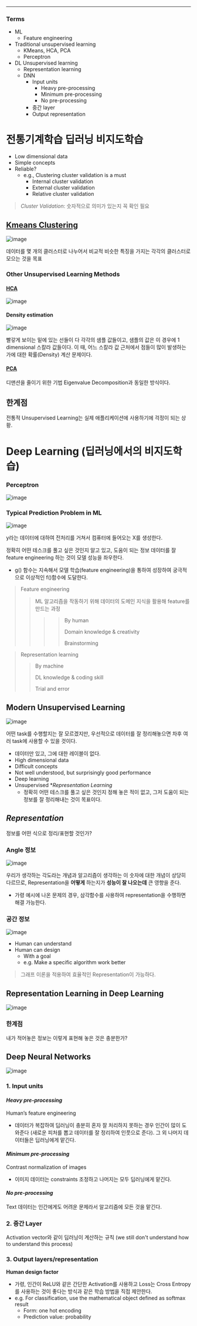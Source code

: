 ****
### Terms
- ML
  - Feature engineering
- Traditional unsupervised learning
  - KMeans, HCA, PCA
  - Perceptron
- DL Unsupervised learning
  - Representation learning
  - DNN
    - Input units
      - Heavy pre-processing
      - Minimum pre-processing
      - No pre-processing
    - 중간 layer
    - Output representation

# 전통기계학습 딥러닝 비지도학습
- Low dimensional data
- Simple concepts
- Reliable?
  - e.g., Clustering cluster validation is a must
    - Internal cluster validation
    - External cluster validation
    - Relative cluster validation

> *Cluster Validation*: 숫자적으로 의미가 있는지 꼭 확인 필요

## [Kmeans Clustering](https://github.com/EricChoii/ai-boot-camp/blob/main/ai/unsupervised-learning/clustering/kmeans.md)
![image](https://user-images.githubusercontent.com/39285147/178944282-5aa8bf0f-77dd-4d93-bd97-21c814c7508d.png)

데이터를 몇 개의 클러스터로 나누어서 비교적 비슷한 특징을 가지는 각각의 클러스터로 모으는 것을 목표

### Other Unsupervised Learning Methods
#### [HCA](https://github.com/EricChoii/ai-boot-camp/blob/main/ai/unsupervised-learning/clustering/hierarchical-clustering.md)

![image](https://user-images.githubusercontent.com/39285147/178954444-58bd1c3c-3aae-453f-93fc-35a73df4c314.png)

#### Density estimation
![image](https://user-images.githubusercontent.com/39285147/178954413-d9a74787-a61f-4115-97b6-7feff2fe42c5.png)

빨갛게 보이는 밑에 있는 선들이 다 각각의 샘플 값들이고, 샘플의 값은 이 경우에 1 dimensional 스칼라 값들이다. 이 때, 어느 스칼라 값 근처에서 점들이 많이 발생하는가에 대한 확률(Density) 계산 문제이다.

#### [PCA](https://github.com/EricChoii/ai-boot-camp/tree/main/ai/unsupervised-learning/pca)
디맨션을 줄이기 위한 기법 Eigenvalue Decomposition과 동일한 방식이다.

## 한계점
전통적 Unsupervised Learning는 실제 애플리케이션에 사용하기에 걱정이 되는 상황.

# Deep Learning (딥러닝에서의 비지도학습)
### Perceptron
![image](https://user-images.githubusercontent.com/39285147/178955645-cb26310a-ba7f-4c1a-9b4b-bb03676b0db5.png)

### Typical Prediction Problem in ML
![image](https://user-images.githubusercontent.com/39285147/178955987-e43adf80-56d8-4000-9e9a-2f7a7a87ca1a.png)

y라는 데이터에 대하여 전처리를 거쳐서 컴퓨터에 들어오는 X를 생성한다.

정확히 어떤 테스크를 풀고 싶은 것인지 알고 있고, 도움이 되는 정보 데이터를 잘 feature engineering 하는 것이 모델 성능을 좌우한다.
- g() 함수는 지속해서 모델 학습(feature engineering)을 통하여 성장하여 궁극적으로 이상적인 f()함수에 도달한다.

> Feature engineering
>> ML 알고리즘을 작동하기 위해 데이터의 도메인 지식을 활용해 feature를 만드는 과정
>>
>>>> By human
>>>> 
>>>> Domain knowledge & creativity
>>>> 
>>>> Brainstorming

> Representation learning
>> By machine
>> 
>> DL knowledge & coding skill
>> 
>> Trial and error

## Modern Unsupervised Learning
![image](https://user-images.githubusercontent.com/39285147/178944506-0ccd6b97-a4b0-464d-b97c-ccd258221128.png)

어떤 task를 수행할지는 잘 모르겠지만, 우선적으로 데이터를 잘 정리해놓으면 차후 여러 task에 사용할 수 있을 것이다.
- 데이터만 있고, 그에 대한 레이블이 없다.
- High dimensional data
- Difficult concepts
- Not well understood, but surprisingly good performance
- Deep learning
- Unsupervised **Representation Learning*
  - 정확히 어떤 테스크를 풀고 싶은 것인지 정해 놓은 적이 없고, 그저 도움이 되는 정보를 잘 정리해내는 것이 목표이다.

## *Representation*
정보를 어떤 식으로 정리/표현할 것인가?

### Angle 정보
![image](https://user-images.githubusercontent.com/39285147/178958401-115b7981-a6e9-48b4-bc7c-db3bc10bceea.png)

우리가 생각하는 각도라는 개념과 알고리즘이 생각하는 이 숫자에 대한 개념이 상당히 다르므로, Representation을 **어떻게** 하는지가 **성능이 잘 나오는데** 큰 영향을 준다.
- 가령 예시에 나온 문제의 경우, 삼각함수를 사용하여 representation을 수행하면 해결 가능한다.

### 공간 정보
![image](https://user-images.githubusercontent.com/39285147/178960372-0c14ac12-8ae2-4e72-9f44-bde09830cd51.png)

- Human can understand
- Human can design
  - With a goal
  - e.g. Make a specific algorithm work better

> 그래프 이론을 적용하여 효율적인 Representation이 가능하다.

## Representation Learning in Deep Learning
![image](https://user-images.githubusercontent.com/39285147/178961326-c52678ee-a947-4878-874f-09fc0d1025b9.png)

### 한계점
내가 적어놓은 정보는 이렇게 표현해 놓은 것은 충분한가?

## Deep Neural Networks
![image](https://user-images.githubusercontent.com/39285147/178962292-31fa3d88-d089-4a58-b9b7-78cf173de4f5.png)

### 1. Input units
#### *Heavy pre-processing*
Human’s feature engineering
- 데이터가 복잡하여 딥러닝이 충분히 혼자 잘 처리하지 못하는 경우 인간이 많이 도와준다 (새로운 피처를 뽑고 데이터를 잘 정리하여 인풋으로 준다). 그 외 나머지 데이터들은 딥러닝에게 맡긴다.

#### *Minimum pre-processing*
Contrast normalization of images
- 이미지 데이터는 constraints 조정하고 나머지는 모두 딥러닝에게 맡긴다.

#### *No pre-processing*
Text 데이터는 인간에게도 어려운 문제라서 알고리즘에 모든 것을 맡긴다.

### 2. 중간 Layer
Activation vector와 같이 딥러닝이 계산하는 규칙 (we still don't understand how to understand this process)

### 3. Output layers/representation
**Human design factor**
- 가령, 인간이 ReLU와 같은 간단한 Activation를 사용하고 Loss는 Cross Entropy를 사용하는 것이 좋다는 방식과 같은 학습 방법을 직접 제안한다.
- e.g. For classification, use the mathematical object defined as softmax result
  - Form: one hot encoding
  - Prediction value: probability
